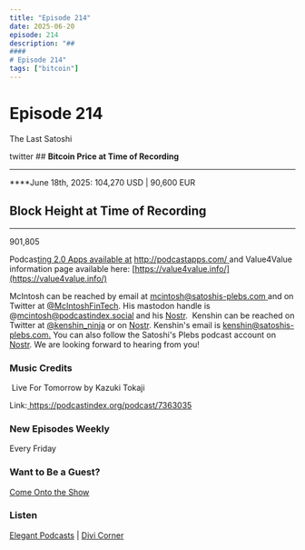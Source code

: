 ```yaml
---
title: "Episode 214"
date: 2025-06-20
episode: 214
description: "## 
#### 
# Episode 214"
tags: ["bitcoin"]
---
```


## 
#### 
# Episode 214

The Last Satoshi

twitter ## **Bitcoin Price at Time of Recording**
** **

****June 18th, 2025: 104,270 USD | 90,600 EUR

## **Block Height at Time of Recording**
****

901,805

Podcas[ting 2.0 Apps available at](https://podcastindex.org/podcast/7363035) [http://podcastapps.com/ ](http://newpodcastapps.com/) and Value4Value information page available here: [https://value4value.info/](https://value4value.info/)

McIntosh can be reached by email at [mcintosh@satoshis-plebs.com ](mailto:mcintosh@satoshis-plebs.com)and on Twitter at [@McIntoshFinTech](https://x.com/McIntoshFinTech). His mastodon handle is @mcintosh@podcastindex.social and his [Nostr](https://njump.me/npub197swtr3ymz7aw72tu7eqspxjta7zwcwf23uw4fxyxe2r2eyrfa2sdpner3).  Kenshin can be reached on Twitter at [@k](https://x.com/kenshin_ninja)[enshin_ninja](https://x.com/kenshin_ninja) or on [Nostr](https://njump.me/npub10xxhztawwgtuapdej49q5jgfawu5p0f2j2tzuaxxww2hl546ct3sr7pcjl). Kenshin's email is [kenshin@satoshis-plebs.com.](mailto:kenshin@satoshis-plebs.com) You can also follow the Satoshi's Plebs podcast account on [Nostr](https://njump.me/npub1hkkcygtuz63jccf3ls63eqltrkztnx2n0kqtq2qgeqq6e52x9xyqpyfvlm). We are looking forward to hearing from you!

### Music Credits

 Live For Tomorrow by Kazuki Tokaji

Link:[ https://podcastindex.org/podcast/7363035 ](https://podcastindex.org/podcast/7363035)

### New Episodes Weekly
Every Friday

### Want to Be a Guest?
[Come Onto the Show](#)

### Listen
[Elegant Podcasts](#)  |  [Divi Corner](#)